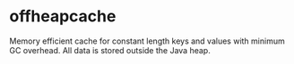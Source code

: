 offheapcache
============
Memory efficient cache for constant length keys and values with minimum GC overhead. All data is stored outside the Java heap.
